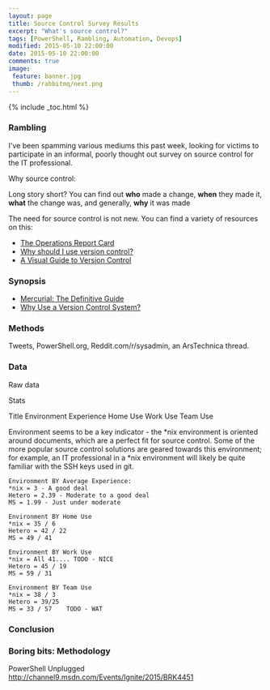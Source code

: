 ```yaml
---
layout: page
title: Source Control Survey Results
excerpt: "What's source control?"
tags: [PowerShell, Rambling, Automation, Devops]
modified: 2015-05-10 22:00:00
date: 2015-05-10 22:00:00
comments: true
image:
 feature: banner.jpg
 thumb: /rabbitmq/next.png
---
```

{% include _toc.html %}

### Rambling

I've been spamming various mediums this past week, looking for victims to participate in an informal, poorly thought out survey on source control for the IT professional.



Why source control:

Long story short? You can find out **who** made a change, **when** they made it, **what** the change was, and generally, **why** it was made

The need for source control is not new. You can find a variety of resources on this:

* [The Operations Report Card](http://www.opsreportcard.com/section/6)
* [Why should I use version control?](http://stackoverflow.com/questions/1408450/why-should-i-use-version-control)
* [A Visual Guide to Version Control](http://betterexplained.com/articles/a-visual-guide-to-version-control/)
### Synopsis
* [Mercurial: The Definitive Guide](http://hgbook.red-bean.com/read/how-did-we-get-here.html)
* [Why Use a Version Control System?](http://www.git-tower.com/learn/git/ebook/mac/basics/why-use-version-control)

### Methods

Tweets, PowerShell.org, Reddit.com/r/sysadmin, an ArsTechnica thread.

### Data

Raw data

Stats

Title
Environment
Experience
Home Use
Work Use
Team Use

Environment seems to be a key indicator - the *nix environment is oriented around documents, which are a perfect fit for source control. Some of the more popular source control solutions are geared towards this environment; for example, an IT professional in a *nix environment will likely be quite familiar with the SSH keys used in git.

    Environment BY Average Experience:
    *nix = 3 - A good deal
    Hetero = 2.39 - Moderate to a good deal
    MS = 1.99 - Just under moderate

    Environment BY Home Use
    *nix = 35 / 6
    Hetero = 42 / 22
    MS = 49 / 41

    Environment BY Work Use
    *nix = All 41.... TODO - NICE
    Hetero = 45 / 19
    MS = 59 / 31

    Environment BY Team Use 
    *nix = 38 / 3
    Hetero = 39/25
    MS = 33 / 57    TODO - WAT


### Conclusion

### Boring bits: Methodology

PowerShell Unplugged http://channel9.msdn.com/Events/Ignite/2015/BRK4451